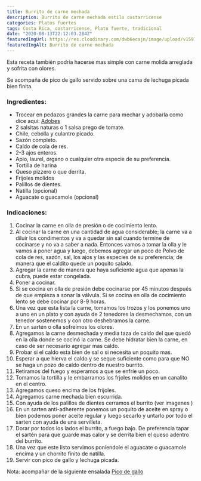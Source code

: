 ```yaml
---
title: Burrito de carne mechada
description: Burrito de carne mechada estilo costarricense
categories: Platos fuertes
tags: Costa Rica, costarricense, Plato fuerte, tradicional
date: "2020-08-13T22:12:03.284Z"
featuredImgUrl: https://res.cloudinary.com/dwb6ecajn/image/upload/v1597710790/Burrito%20de%20carne%20mechada/20200526_193913_xjb4ee.jpg
featuredImgAlt: Burrito de carne mechada
---
```

Esta receta también podría hacerse mas simple con carne molida arreglada y sofrita con olores.

Se acompaña de pico de gallo servido sobre una cama de lechuga picada bien finita.

### Ingredientes:

- Trocear en pedazos grandes la carne para mechar y adobarla como dice aquí: [Adobes ](/Adobes/Adobes/)
- 2 salsitas naturas o 1 salsa prego de tomate.
- Chile, cebolla y culantro picado.
- Sazón completo.
- Caldo de cola de res.
- 2-3 ajos enteros.
- Apio, laurel, órgano o cualquier otra especie de su preferencia.
- Tortilla de harina
- Queso pizzero o que derrita.
- Frijoles molidos
- Palillos de dientes.
- Natilla (opcional)
- Aguacate o guacamole (opcional)

### Indicaciones:

1. Cocinar la carne en olla de presión o de cocimiento lento. 
2. Al cocinar la carne en una cantidad de agua considerable; la carne va a diluir los condimentos y va a quedar sin sal cuando termine de cocinarse y no va a saber a nada. Entonces vamos a tomar la olla y le vamos a poner agua y luego, debemos agregar un poco de Polvo de cola de res, sazón, sal, los ajos y las especies de su preferencia; de manera que el caldito quede un poquito salado.
3. Agregar la carne de manera que haya suficiente agua que apenas la cubra, puede estar congelada.
4. Poner a cocinar.
5. Si se cocina en olla de presión debe cocinarse por 45 minutos después de que empieza a sonar la válvula. Si se cocina en olla de cocimiento lento se debe cocinar por 8-9 horas.
6. Una vez que esta lista la carne, tomamos los trozos y los ponemos uno a uno en un plato y con ayuda de 2 tenedores la desmechamos, con un tenedor sostenemos y con otro deshebramos la carne.
7. En un sartén o olla sofreímos los olores. 
8. Agregamos la carne desmechada y media taza de caldo del que quedó en la olla donde se cocinó la carne. Se debe hidratar bien la carne, en caso de ser necesario agregar mas caldo.
9. Probar si el caldo esta bien de sal o si necesita un poquito mas. 
10. Esperar a que hierva el caldo y se seque suficiente como para que NO se haga un pozo de caldo dentro de nuestro burrito. 
11. Retiramos del fuego y esperamos a que se enfríe un poco.
12. Tomamos la tortilla y le embarramos los frjoles molidos en un canalito en el centro.
13. Agregamos queso encima de los frijoles.
14. Agregamos carne mechada bien escurrida.
15. Con ayuda de los palillos de dientes cerramos el burrito (ver imagenes ) 
16. En un sarten anti-adherente ponemos un poquito de aceite en spray o bien podemos poner aceite regular y luego secarlo y untarlo por todo el sarten con ayuda de una servilleta.
17. Dorar por todos los lados el burrito, a fuego bajo. De preferencia tapar el sartén para que guarde mas calor y se derrita bien el queso adentro del burrito.
18. Una vez que este listo servimos poniendole el aguacate o guacamole encima y un chorrito finito de natilla.
19. Servir con pico de gallo y lechuga picada.

Nota: acompañar de la siguiente ensalada
[Pico de gallo](https://www.notion.so/Pico-de-gallo-ee74193811664ecf9718f428a8720f6e)
